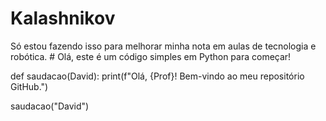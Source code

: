 # Kalashnikov
Só estou fazendo isso para melhorar minha nota em aulas de tecnologia e robótica. # Olá, este é um código simples em Python para começar!

def saudacao(David):
    print(f"Olá, {Prof}! Bem-vindo ao meu repositório GitHub.")

saudacao("David")

